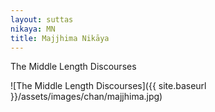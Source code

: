 ```yaml
---
layout: suttas
nikaya: MN
title: Majjhima Nikāya
---
```


The Middle Length Discourses

![The Middle Length Discourses]({{ site.baseurl }}/assets/images/chan/majjhima.jpg)
